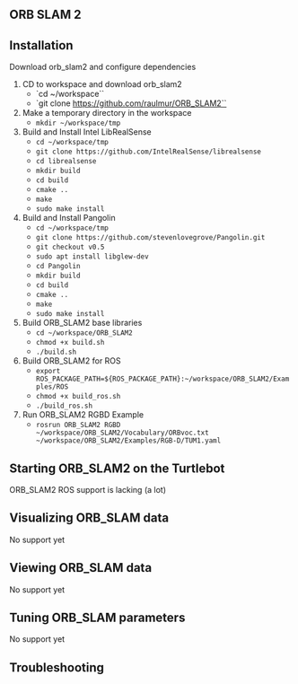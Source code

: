 ## ORB SLAM 2


## Installation
Download orb_slam2 and configure dependencies
1. CD to workspace and download orb_slam2
    * `cd ~/workspace``
    * `git clone https://github.com/raulmur/ORB_SLAM2``
2. Make a temporary directory in the workspace
    * `mkdir ~/workspace/tmp`
3. Build and Install Intel LibRealSense
    * `cd ~/workspace/tmp`
    * `git clone https://github.com/IntelRealSense/librealsense`
    * `cd librealsense`
    * `mkdir build`
    * `cd build`
    * `cmake ..`
    * `make`
    * `sudo make install`
4. Build and Install Pangolin
    * `cd ~/workspace/tmp`
    * `git clone https://github.com/stevenlovegrove/Pangolin.git`
    * `git checkout v0.5`
    * `sudo apt install libglew-dev`
    * `cd Pangolin`
    * `mkdir build`
    * `cd build`
    * `cmake ..`
    * `make`
    * `sudo make install`
5. Build ORB_SLAM2 base libraries
    * `cd ~/workspace/ORB_SLAM2`
    * `chmod +x build.sh`
    * `./build.sh`
6. Build ORB_SLAM2 for ROS
    * `export ROS_PACKAGE_PATH=${ROS_PACKAGE_PATH}:~/workspace/ORB_SLAM2/Examples/ROS`
    * `chmod +x build_ros.sh`
    * `./build_ros.sh`
7. Run ORB_SLAM2 RGBD Example
    * `rosrun ORB_SLAM2 RGBD ~/workspace/ORB_SLAM2/Vocabulary/ORBvoc.txt ~/workspace/ORB_SLAM2/Examples/RGB-D/TUM1.yaml`

## Starting ORB_SLAM2 on the Turtlebot
ORB_SLAM2 ROS support is lacking (a lot)

## Visualizing ORB_SLAM data
No support yet

## Viewing ORB_SLAM data
No support yet

## Tuning ORB_SLAM parameters
No support yet

## Troubleshooting


